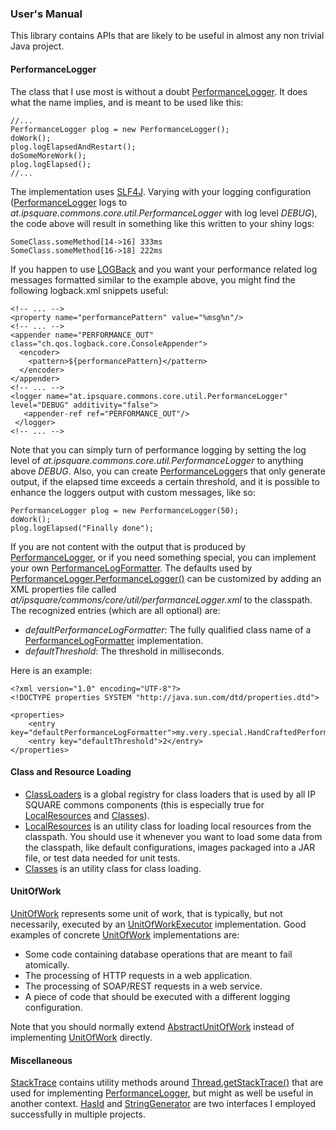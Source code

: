 ### User's Manual
This library contains APIs that are likely to be useful in almost any non trivial Java project.

#### PerformanceLogger
The class that I use most is without a doubt [PerformanceLogger][]. It does what the name implies, and is meant to be used like this:

    //...
    PerformanceLogger plog = new PerformanceLogger();
    doWork();
    plog.logElapsedAndRestart();
    doSomeMoreWork();
    plog.logElapsed();
    //...

The implementation uses [SLF4J][]. Varying with your logging configuration ([PerformanceLogger][] logs to *at.ipsquare.commons.core.util.PerformanceLogger* with log level *DEBUG*),
the code above will result in something like this written to your shiny logs:

    SomeClass.someMethod[14->16] 333ms
    SomeClass.someMethod[16->18] 222ms

If you happen to use [LOGBack][] and you want your performance related log messages formatted similar to the example above, you might find the following logback.xml snippets useful:

    <!-- ... -->
    <property name="performancePattern" value="%msg%n"/>
    <!-- ... -->
    <appender name="PERFORMANCE_OUT" class="ch.qos.logback.core.ConsoleAppender">
      <encoder>
        <pattern>${performancePattern}</pattern>
      </encoder>
    </appender>
    <!-- ... -->
    <logger name="at.ipsquare.commons.core.util.PerformanceLogger" level="DEBUG" additivity="false">
       <appender-ref ref="PERFORMANCE_OUT"/>
     </logger>
    <!-- ... --> 

Note that you can simply turn of performance logging by setting the log level of *at.ipsquare.commons.core.util.PerformanceLogger* to anything above *DEBUG*.
Also, you can create [PerformanceLogger][]s that only generate output, if the elapsed time exceeds a certain threshold,
and it is possible to enhance the loggers output with custom messages, like so:

    PerformanceLogger plog = new PerformanceLogger(50);
    doWork();
    plog.logElapsed("Finally done");

If you are not content with the output that is produced by [PerformanceLogger][], or if you need something special, 
you can implement your own [PerformanceLogFormatter][]. The defaults used by [PerformanceLogger.PerformanceLogger()][] can be customized
by adding an XML properties file called *at/ipsquare/commons/core/util/performanceLogger.xml* to the classpath. The recognized entries (which are all optional) are:

* *defaultPerformanceLogFormatter*: The fully qualified class name of a [PerformanceLogFormatter][] implementation.
* *defaultThreshold*: The threshold in milliseconds.

Here is an example:

    <?xml version="1.0" encoding="UTF-8"?>
    <!DOCTYPE properties SYSTEM "http://java.sun.com/dtd/properties.dtd">

    <properties>
        <entry key="defaultPerformanceLogFormatter">my.very.special.HandCraftedPerformanceLogFormatter</entry>
        <entry key="defaultThreshold">2</entry>
    </properties>

#### Class and Resource Loading
* [ClassLoaders][] is a global registry for class loaders that is used by all IP SQUARE commons components (this is especially true for [LocalResources][] and [Classes][]). 
* [LocalResources][] is an utility class for loading local resources from the classpath. You should use it whenever you want to load some data from the classpath, 
  like default configurations, images packaged into a JAR file, or test data needed for unit tests.
* [Classes][] is an utility class for class loading.

#### UnitOfWork
[UnitOfWork][] represents some unit of work, that is typically, but not necessarily, executed by an [UnitOfWorkExecutor][] implementation. Good examples of concrete 
[UnitOfWork][] implementations are:

* Some code containing database operations that are meant to fail atomically.
* The processing of HTTP requests in a web application.
* The processing of SOAP/REST requests in a web service.
* A piece of code that should be executed with a different logging configuration.

Note that you should normally extend [AbstractUnitOfWork][] instead of implementing [UnitOfWork][] directly.

#### Miscellaneous
[StackTrace][] contains utility methods around [Thread.getStackTrace()](http://docs.oracle.com/javase/7/docs/api/java/lang/Thread.html#getStackTrace%28%29)
that are used for implementing [PerformanceLogger][], but might as well be useful in another context. [HasId][] and [StringGenerator][]
are two interfaces I employed successfully in multiple projects.

[PerformanceLogger]: http://ipsquarecommons.sourceforge.net/ipsquare-commons-core/apidocs/at/ipsquare/commons/core/util/PerformanceLogger.html 
[SLF4J]: http://www.slf4j.org/
[LOGBack]: http://logback.qos.ch/
[Javadocs]: http://ipsquarecommons.sourceforge.net/ipsquare-commons-core/apidocs/at/ipsquare/commons/core/util/PerformanceLogger.html
[UnitOfWork]: http://ipsquarecommons.sourceforge.net/ipsquare-commons-core/apidocs/at/ipsquare/commons/core/interfaces/UnitOfWork.html
[UnitOfWorkExecutor]: http://ipsquarecommons.sourceforge.net/ipsquare-commons-core/apidocs/at/ipsquare/commons/core/interfaces/UnitOfWorkExecutor.html
[AbstractUnitOfWork]: http://ipsquarecommons.sourceforge.net/ipsquare-commons-core/apidocs/at/ipsquare/commons/core/interfaces/AbstractUnitOfWork.html
[StackTrace]: http://ipsquarecommons.sourceforge.net/ipsquare-commons-core/apidocs/at/ipsquare/commons/core/util/StackTrace.html
[HasId]: http://ipsquarecommons.sourceforge.net/ipsquare-commons-core/apidocs/at/ipsquare/commons/core/interfaces/HasId.html
[StringGenerator]: http://ipsquarecommons.sourceforge.net/ipsquare-commons-core/apidocs/at/ipsquare/commons/core/interfaces/StringGenerator.html
[LocalResources]: http://ipsquarecommons.sourceforge.net/ipsquare-commons-core/apidocs/at/ipsquare/commons/core/util/LocalResources.html
[Classes]: http://ipsquarecommons.sourceforge.net/ipsquare-commons-core/apidocs/at/ipsquare/commons/core/util/Classes.html
[ClassLoaders]: http://ipsquarecommons.sourceforge.net/ipsquare-commons-core/apidocs/at/ipsquare/commons/core/util/ClassLoaders.html
[PerformanceLogger.PerformanceLogger()]: http://ipsquarecommons.sourceforge.net/ipsquare-commons-core/apidocs/at/ipsquare/commons/core/util/PerformanceLogger.html#PerformanceLogger%28%29
[PerformanceLogFormatter]: http://ipsquarecommons.sourceforge.net/ipsquare-commons-core/apidocs/at/ipsquare/commons/core/util/PerformanceLogFormatter.html

